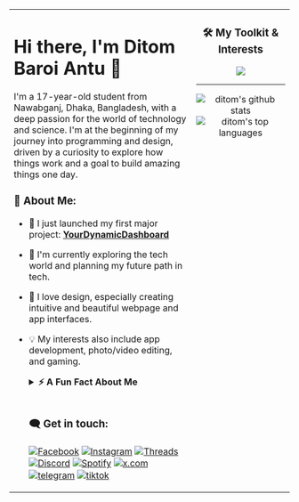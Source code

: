 <table width="100%">
  <tr>
    <td width="65%" valign="top">
      <h1 align="left">Hi there, I'm Ditom Baroi Antu 👋</h1>
      <p align="left">
        I'm a 17-year-old student from Nawabganj, Dhaka, Bangladesh, with a deep passion for the world of technology and science. I'm at the beginning of my journey into programming and design, driven by a curiosity to explore how things work and a goal to build amazing things one day.
      </p>

### 💬 About Me:
 - 🔭 I just launched my first major project: **[YourDynamicDashboard](https://github.com/xtditom/YourDynamicDashboard)**
 - 🌱 I'm currently exploring the tech world and planning my future path in tech.
 - 🎨 I love design, especially creating intuitive and beautiful webpage and app interfaces.
 - 💡 My interests also include app development, photo/video editing, and gaming.

   <details>
        <summary><b>⚡ A Fun Fact About Me</b></summary>
        <br/>
        <p>My love for technology started in my childhood. I used to explore my parents' phone so much that I'd occasionally cause problems they had to fix. Instead of stopping me, this cycle of exploring, breaking, and learning sparked a lifelong passion             for understanding how technology works!</p>
   </details>
      
   <br/>
      
    ### 🗨️ Get in touch:
      <p align="left">
        <a href="https://www.facebook.com/xtditom" target="blank"><img align="center" src="https://img.shields.io/badge/Facebook-%231877F2.svg?style=for-the-badge&logo=Facebook&logoColor=white" alt="Facebook" /></a>
        <a href="https://www.instagram.com/xtditom" target="blank"><img align="center" src="https://img.shields.io/badge/Instagram-%23E4405F.svg?style=for-the-badge&logo=Instagram&logoColor=white" alt="Instagram" /></a>
        <a href="https://www.threads.com/xtditom" target="blank"><img align="center" src="https://img.shields.io/badge/Threads-%23000000.svg?style=for-the-badge&logo=Threads&logoColor=white" alt="Threads" /></a>
        <a href="https://discordapp.com/users/1116336431099555950" target="blank"><img align="center" src="https://img.shields.io/badge/Discord-%235865F2.svg?style=for-the-badge&logo=discord&logoColor=white" alt="Discord" /></a>
        <a href="https://open.spotify.com/user/313rvjwnftjq4guskn43tku7wgye?si=c2d32cdad7db4ca2" target="blank"><img align="center" src="https://img.shields.io/badge/Spotify-%231ED760.svg?style=for-the-badge&logo=spotify&logoColor=white" alt="Spotify" /></a>
        <a href="https://x.com/xtditom369" target="blank"><img align="center" src="https://img.shields.io/badge/X-%23000000.svg?style=for-the-badge&logo=x&logoColor=white" alt="x.com" /></a>
        <a href="https://t.me/xtditom" target="blank"><img align="center" src="https://img.shields.io/badge/Telegram-%2326A5E4.svg?style=for-the-badge&logo=telegram&logoColor=white" alt="telegram" /></a>
        <a href="https://www.tiktok.com/xtditom" target="blank"><img align="center" src="https://img.shields.io/badge/TikTok-%23000000.svg?style=for-the-badge&logo=tiktok&logoColor=white" alt="tiktok" /></a>
      </p>
    </td>
    <td width="35%" valign="top">
  <h3 align="center">🛠️ My Toolkit & Interests</h3>
    <p align="center">
      <a href="https://skillicons.dev">
        <img src="https://skillicons.dev/icons?i=ae,androidstudio,blender,c,cs,cpp,css,discord,docker,dotnet,electron,flutter,gcp,git,github,gmail,html,ai,instagram,java,js,kali,kotlin,linkedin,linux,nodejs,nextjs,npm,ps,php,powershell,pr,react,twitter,unity,unreal,visualstudio,windows,wordpress,py,cloudflare,firebase&perline=7" />
      </a>
    </p>
  <hr>
    <p align="center">
      <img src="https://github-readme-stats.vercel.app/api?username=xtditom&show_icons=true&theme=tokyonight&rank_icon=github&hide_border=true" alt="ditom's github stats" />
      <img src="https://github-readme-stats.vercel.app/api/top-langs/?username=xtditom&layout=compact&theme=tokyonight&hide_border=true" alt="ditom's top languages" />
    </p>
</td>
  </tr>
</table>

